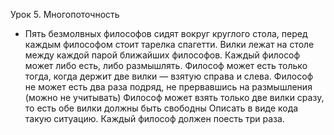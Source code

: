 Урок 5. Многопоточность
* Пять безмолвных философов сидят вокруг круглого стола, перед каждым философом стоит тарелка спагетти.
Вилки лежат на столе между каждой парой ближайших философов.
Каждый философ может либо есть, либо размышлять.
Философ может есть только тогда, когда держит две вилки — взятую справа и слева.
Философ не может есть два раза подряд, не прервавшись на размышления (можно не учитывать)
Философ может взять только две вилки сразу, то есть обе вилки должны быть свободны
Описать в виде кода такую ситуацию. Каждый философ должен поесть три раза.